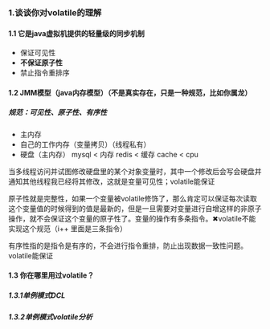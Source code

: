 ### 1.谈谈你对volatile的理解

#### 1.1 它是java虚拟机提供的轻量级的同步机制

- 保证可见性
- **不保证原子性**
-  禁止指令重排序



#### 1.2 JMM模型（java内存模型）（不是真实存在，只是一种规范，比如你属龙）

##### 规范：可见性、原子性、有序性

- 主内存
- 自己的工作内存（变量拷贝）（线程私有）
- 硬盘（主内存） mysql < 内存 redis < 缓存 cache < cpu

当多线程访问并试图修改硬盘里的某个对象变量时，其中一个修改后会写会硬盘并通知其他线程我已经将其修改，这就是变量可见性；volatile能保证

原子性就是完整性，如果一个变量被volatile修饰了，那么肯定可以保证每次读取这个变量值的时候得到的值是最新的，但是一旦需要对变量进行自增这样的非原子操作，就不会保证这个变量的原子性了。变量的操作有多条指令。✖volatile不能实现这个规范（i++ 里面是三条指令）

有序性指的是指令是有序的，不会进行指令重排，防止出现数据一致性问题。volatile能保证



#### 1.3 你在哪里用过volatile？

##### 1.3.1单例模式DCL

##### 1.3.2单例模式volatile分析

